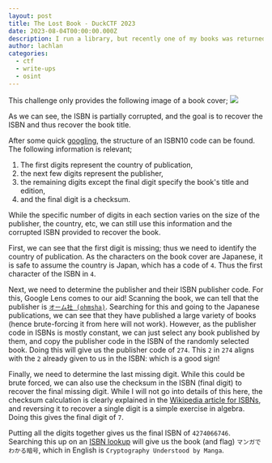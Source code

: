 ```yaml
---
layout: post
title: The Lost Book - DuckCTF 2023
date: 2023-08-04T00:00:00.000Z
description: I run a library, but recently one of my books was returned damaged. Can you please find the book title? The flag for this challenge is the title of this book in the original language.
author:	lachlan 
categories:
  - ctf
  - write-ups
  - osint
---
```


This challenge only provides the following image of a book cover;
![](bookcover.jpg)

As we can see, the ISBN is partially corrupted, and the goal is to recover the ISBN and thus recover the book title. 

After some quick [googling](https://en.wikipedia.org/wiki/ISBN#Overview), the structure of an ISBN10 code can be found. The following information is relevant;
    
1) The first digits represent the country of publication,
2) the next few digits represent the publisher,
3) the remaining digits except the final digit specify the book's title and edition,
4) and the final digit is a checksum.

While the specific number of digits in each section varies on the size of the publisher, the country, etc, we can still use this information and the corrupted ISBN provided to recover the book.

First, we can see that the first digit is missing; thus we need to identify the country of publication. As the characters on the book cover are Japanese, it is safe to assume the country is Japan, which has a code of `4`. Thus the first character of the ISBN in `4`.

Next, we need to determine the publisher and their ISBN publisher code. For this, Google Lens comes to our aid! Scanning the book, we can tell that the publisher is [`オーム社 (ohmsha)`](https://www.ohmsha.co.jp/). Searching for this and going to the Japanese publications, we can see that they have published a large variety of books (hence brute-forcing it from here will not work). However, as the publisher code in ISBNs is mostly constant, we can just select any book published by them, and copy the publisher code in the ISBN of the randomly selected book. Doing this will give us the publisher code of `274`. This `2` in `274` aligns with the `2` already given to us in the ISBN: which is a good sign!

Finally, we need to determine the last missing digit. While this could be brute forced, we can also use the checksum in the ISBN (final digit) to recover the final missing digit. While I will not go into details of this here, the checksum calculation is clearly explained in the [Wikipedia article for ISBNs](https://en.wikipedia.org/wiki/ISBN#ISBN-10_check_digits), and reversing it to recover a single digit is a simple exercise in algebra. Doing this gives the final digit of `7`. 

Putting all the digits together gives us the final ISBN of `4274066746`. Searching this up on an [ISBN lookup](https://isbnsearch.org/) will give us the book (and flag) `マンガでわかる暗号`, which in English is `Cryptography Understood by Manga`.
